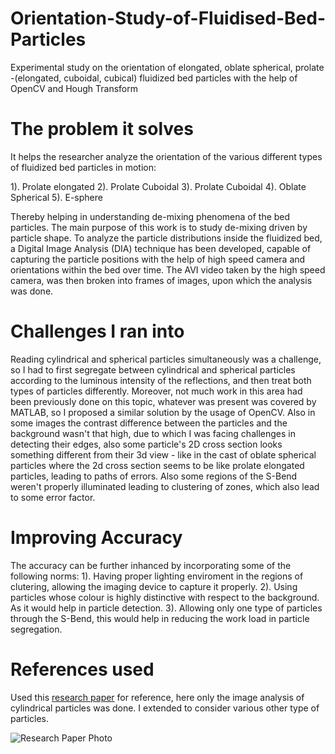 # Orientation-Study-of-Fluidised-Bed-Particles
Experimental study on the orientation of elongated, oblate spherical, prolate -(elongated, cuboidal, cubical) fluidized bed particles with the help of OpenCV and Hough Transform 

# The problem it solves
It helps the researcher analyze the orientation of the various different types of fluidized bed particles in motion:

1). Prolate elongated
2). Prolate Cuboidal
3). Prolate Cuboidal
4). Oblate Spherical
5). E-sphere

Thereby helping in understanding de-mixing phenomena of the bed particles. The main purpose of this work is to study de-mixing driven by particle shape. To analyze the particle distributions inside the fluidized bed, a Digital Image Analysis (DIA) technique has been developed, capable of capturing the particle positions with the help of high speed camera and orientations within the bed over time. The AVI video taken by the high speed camera, was then broken into frames of images, upon which the analysis was done.

# Challenges I ran into
Reading cylindrical and spherical particles simultaneously was a challenge, so I had to first segregate between cylindrical and spherical particles according to the luminous intensity of the reflections, and then treat both types of particles differently. Moreover, not much work in this area had been previously done on this topic, whatever was present was covered by MATLAB, so I proposed a similar solution by the usage of OpenCV. Also in some images the contrast difference between the particles and the background wasn't that high, due to which I was facing challenges in detecting their edges, also some particle's 2D cross section looks something different from their 3d view - like in the cast of oblate spherical particles where the 2d cross section seems to be like prolate elongated particles, leading to paths of errors. Also some regions of the S-Bend weren't properly illuminated leading to clustering of zones, which also lead to some error factor.

# Improving Accuracy
The accuracy can be further inhanced by incorporating some of the following norms:
1). Having proper lighting enviroment in the regions of clutering, allowing the imaging device to capture it properly.
2). Using particles whose colour is highly distinctive with respect to the background. As it would help in particle detection.
3). Allowing only one type of particles through the S-Bend, this would help in reducing the work load in particle segregation.

# References used
Used this [research paper](https://www.sciencedirect.com/science/article/abs/pii/S003259101930587X) for reference, here only the image analysis of cylindrical particles was done. I extended to consider various other type of particles.

![Research Paper Photo](https://github.com/beingamanforever/Orientation-Study-of-Fluidised-Bed-Particles/assets/121532863/a852b27c-597d-41c1-90af-e9fd0d383163)
